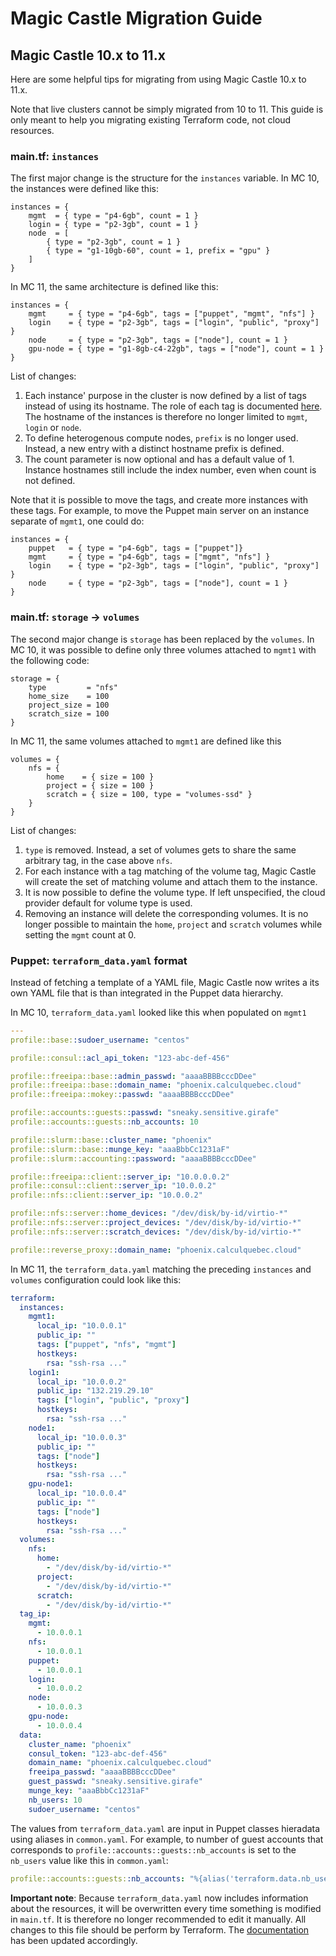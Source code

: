 # Magic Castle Migration Guide

## Magic Castle 10.x to 11.x

Here are some helpful tips for migrating from using Magic Castle 10.x to 11.x.

Note that live clusters cannot be simply migrated from 10 to 11. This guide is
only meant to help you migrating existing Terraform code, not cloud resources.

### main.tf: `instances`

The first major change is the structure for the `instances` variable.
In MC 10, the instances were defined like this:
```hcl
instances = {
    mgmt  = { type = "p4-6gb", count = 1 }
    login = { type = "p2-3gb", count = 1 }
    node  = [
        { type = "p2-3gb", count = 1 }
        { type = "g1-10gb-60", count = 1, prefix = "gpu" }
    ]
}
```

In MC 11, the same architecture is defined like this:
```hcl
instances = {
    mgmt     = { type = "p4-6gb", tags = ["puppet", "mgmt", "nfs"] }
    login    = { type = "p2-3gb", tags = ["login", "public", "proxy"] }
    node     = { type = "p2-3gb", tags = ["node"], count = 1 }
    gpu-node = { type = "g1-8gb-c4-22gb", tags = ["node"], count = 1 }
}
```

List of changes:
1. Each instance' purpose in the cluster is now defined by a list
of tags instead of using its hostname. The role of each tag is
documented [here](README.md). The hostname of the instances is
therefore no longer limited to `mgmt`, `login` or `node`.
2. To define heterogenous compute nodes, `prefix` is no longer used.
Instead, a new entry with a distinct hostname prefix is defined.
3. The count parameter is now optional and has a default value of 1.
Instance hostnames still include the index number, even when count
is not defined.

Note that it is possible to move the tags, and create more instances with
these tags. For example, to move the Puppet main server on an instance
separate of `mgmt1`, one could do:
```hcl
instances = {
    puppet   = { type = "p4-6gb", tags = ["puppet"]}
    mgmt     = { type = "p4-6gb", tags = ["mgmt", "nfs"] }
    login    = { type = "p2-3gb", tags = ["login", "public", "proxy"] }
    node     = { type = "p2-3gb", tags = ["node"], count = 1 }
}
```

### main.tf: `storage` -> `volumes`

The second major change is `storage` has been replaced by the `volumes`.
In MC 10, it was possible to define only three volumes attached to `mgmt1`
with the following code:
```hcl
storage = {
    type         = "nfs"
    home_size    = 100
    project_size = 100
    scratch_size = 100
}
```

In MC 11, the same volumes attached to `mgmt1` are defined like this
```hcl
volumes = {
    nfs = {
        home    = { size = 100 }
        project = { size = 100 }
        scratch = { size = 100, type = "volumes-ssd" }
    }
}
```

List of changes:
1. `type` is removed. Instead, a set of volumes gets to share the same
arbitrary tag, in the case above `nfs`.
2. For each instance with a tag matching of the volume tag, Magic Castle
will create the set of matching volume and attach them to the instance.
3. It is now possible to define the volume type. If left unspecified,
the cloud provider default for volume type is used.
4. Removing an instance will delete the corresponding volumes. It is no
longer possible to maintain the `home`, `project` and `scratch` volumes
while setting the `mgmt` count at 0.

### Puppet: `terraform_data.yaml` format

Instead of fetching a template of a YAML file, Magic Castle now writes
a its own YAML file that is than integrated in the Puppet data hierarchy.

In MC 10, `terraform_data.yaml` looked like this when populated on `mgmt1`
```yaml
---
profile::base::sudoer_username: "centos"

profile::consul::acl_api_token: "123-abc-def-456"

profile::freeipa::base::admin_passwd: "aaaaBBBBcccDDee"
profile::freeipa::base::domain_name: "phoenix.calculquebec.cloud"
profile::freeipa::mokey::passwd: "aaaaBBBBcccDDee"

profile::accounts::guests::passwd: "sneaky.sensitive.girafe"
profile::accounts::guests::nb_accounts: 10

profile::slurm::base::cluster_name: "phoenix"
profile::slurm::base::munge_key: "aaaBbbCc1231aF"
profile::slurm::accounting::password: "aaaaBBBBcccDDee"

profile::freeipa::client::server_ip: "10.0.0.0.2"
profile::consul::client::server_ip: "10.0.0.2"
profile::nfs::client::server_ip: "10.0.0.2"

profile::nfs::server::home_devices: "/dev/disk/by-id/virtio-*"
profile::nfs::server::project_devices: "/dev/disk/by-id/virtio-*"
profile::nfs::server::scratch_devices: "/dev/disk/by-id/virtio-*"

profile::reverse_proxy::domain_name: "phoenix.calculquebec.cloud"
```

In MC 11, the `terraform_data.yaml` matching the preceding `instances` and `volumes`
configuration could look like this:
```yaml
terraform:
  instances:
    mgmt1:
      local_ip: "10.0.0.1"
      public_ip: ""
      tags: ["puppet", "nfs", "mgmt"]
      hostkeys:
        rsa: "ssh-rsa ..."
    login1:
      local_ip: "10.0.0.2"
      public_ip: "132.219.29.10"
      tags: ["login", "public", "proxy"]
      hostkeys:
        rsa: "ssh-rsa ..."
    node1:
      local_ip: "10.0.0.3"
      public_ip: ""
      tags: ["node"]
      hostkeys:
        rsa: "ssh-rsa ..."
    gpu-node1:
      local_ip: "10.0.0.4"
      public_ip: ""
      tags: ["node"]
      hostkeys:
        rsa: "ssh-rsa ..."
  volumes:
    nfs:
      home:
        - "/dev/disk/by-id/virtio-*"
      project:
        - "/dev/disk/by-id/virtio-*"
      scratch:
        - "/dev/disk/by-id/virtio-*"
  tag_ip:
    mgmt:
      - 10.0.0.1
    nfs:
      - 10.0.0.1
    puppet:
      - 10.0.0.1
    login:
      - 10.0.0.2
    node:
      - 10.0.0.3
    gpu-node:
      - 10.0.0.4
  data:
    cluster_name: "phoenix"
    consul_token: "123-abc-def-456"
    domain_name: "phoenix.calculquebec.cloud"
    freeipa_passwd: "aaaaBBBBcccDDee"
    guest_passwd: "sneaky.sensitive.girafe"
    munge_key: "aaaBbbCc1231aF"
    nb_users: 10
    sudoer_username: "centos"
```

The values from `terraform_data.yaml` are input in Puppet classes hieradata
using aliases in `common.yaml`. For example, to number of guest accounts
that corresponds to `profile::accounts::guests::nb_accounts` is set to
the `nb_users` value like this in `common.yaml`:
```yaml
profile::accounts::guests::nb_accounts: "%{alias('terraform.data.nb_users')}"
```

**Important note**: Because `terraform_data.yaml` now includes information about the
resources, it will be overwritten every time something is modified in `main.tf`. It
is therefore no longer recommended to edit it manually. All changes to this file
should be perform by Terraform. The [documentation](README.md) has been
updated accordingly.